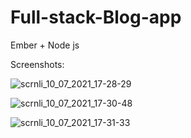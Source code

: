 # Full-stack-Blog-app
Ember + Node js

Screenshots:

![scrnli_10_07_2021_17-28-29](https://user-images.githubusercontent.com/52570524/125162248-6593c000-e1a4-11eb-9733-46baa4207bf2.png)

![scrnli_10_07_2021_17-30-48](https://user-images.githubusercontent.com/52570524/125162286-92e06e00-e1a4-11eb-9680-df7186263445.png)

![scrnli_10_07_2021_17-31-33](https://user-images.githubusercontent.com/52570524/125162303-ae4b7900-e1a4-11eb-9eca-62bf48efb3ff.png)
